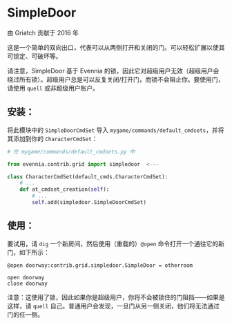 # SimpleDoor

由 Griatch 贡献于 2016 年

这是一个简单的双向出口，代表可以从两侧打开和关闭的门。可以轻松扩展以使其可锁定、可破坏等。

请注意，SimpleDoor 基于 Evennia 的锁，因此它对超级用户无效（超级用户会绕过所有锁）。超级用户总是可以反复关闭/打开门，而锁不会阻止你。要使用门，请使用 `quell` 或非超级用户账户。

## 安装：

将此模块中的 `SimpleDoorCmdSet` 导入 `mygame/commands/default_cmdsets`，并将其添加到你的 `CharacterCmdSet`：

```python
# 在 mygame/commands/default_cmdsets.py 中

from evennia.contrib.grid import simpledoor  <---

class CharacterCmdSet(default_cmds.CharacterCmdSet):
    # ...
    def at_cmdset_creation(self):
        # ...
        self.add(simpledoor.SimpleDoorCmdSet)

```

## 使用：

要试用，请 `dig` 一个新房间，然后使用（重载的）`@open` 命令打开一个通往它的新门，如下所示：

```
@open doorway:contrib.grid.simpledoor.SimpleDoor = otherroom

open doorway
close doorway
```

注意：这使用了锁，因此如果你是超级用户，你将不会被锁住的门阻挡——如果是这样，请 `quell` 自己。普通用户会发现，一旦门从另一侧关闭，他们将无法通过门的任一侧。
